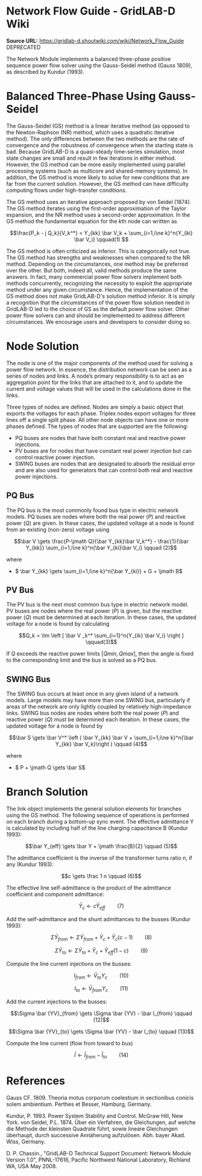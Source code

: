 # Network Flow Guide - GridLAB-D Wiki

**Source URL:** https://gridlab-d.shoutwiki.com/wiki/Network_Flow_Guide
DEPRECATED 

The Network Module implements a balanced three-phase positive sequence power flow solver using the Gauss-Seidel method (Gauss 1809), as described by Kundur (1993). 

# Balanced Three-Phase Using Gauss-Seidel

The Gauss-Seidel (GS) method is a linear iterative method (as opposed to the Newton-Raphson (NR) method, which uses a quadratic iterative method). The only differences between the two methods are the rate of convergence and the robustness of convergence when the starting state is bad. Because GridLAB-D is a quasi-steady time-series simulation, most state changes are small and result in few iterations in either method. However, the GS method can be more easily implemented using parallel processing systems (such as multicore and shared-memory systems). In addition, the GS method is more likely to solve for new conditions that are far from the current solution. However, the GS method can have difficulty computing flows under high-transfer conditions. 

The GS method uses an iterative approach proposed by von Seidel (1874). The GS method iterates using the first-order approximation of the Taylor expansion, and the NR method uses a second-order approximation. In the GS method the fundamental equation for the $k$th node can written as 

$$\frac{P_k - j Q_k}{V_k^*} = Y_{kk} \bar V_k + \sum_{i=1,i\ne k}^n{Y_{ki} \bar V_i} \qquad(1) 
$$

The GS method is often criticized as inferior. This is categorically not true. The GS method has strengths and weaknesses when compared to the NR method. Depending on the circumstances, one method may be preferred over the other. But both, indeed all, valid methods produce the same answers. In fact, many commercial power flow solvers implement both methods concurrently, recognizing the necessity to exploit the appropriate method under any given circumstance. Hence, the implementation of the GS method does not make GridLAB-D's solution method inferior. It is simply a recognition that the circumstances of the power flow solution needed in GridLAB-D led to the choice of GS as the default power flow solver. Other power flow solvers can and should be implemented to address different circumstances. We encourage users and developers to consider doing so. 

# Node Solution

The node is one of the major components of the method used for solving a power flow network. In essence, the distribution network can be seen as a series of nodes and links. A node’s primary responsibility is to act as an aggregation point for the links that are attached to it, and to update the current and voltage values that will be used in the calculations done in the links. 

Three types of nodes are defined. Nodes are simply a basic object that exports the voltages for each phase. Triplex nodes export voltages for three lines off a single split phase. All other node objects can have one or more phases defined. The types of nodes that are supported are the following: 

  * PQ buses are nodes that have both constant real and reactive power injections.
  * PV buses are for nodes that have constant real power injection but can control reactive power injection.
  * SWING buses are nodes that are designated to absorb the residual error and are also used for generators that can control both real and reactive power injections.
## PQ Bus

The PQ bus is the most commonly found bus type in electric network models. PQ buses are nodes where both the real power ($P$) and reactive power ($Q$) are given. In these cases, the updated voltage at a node is found from an existing (non-zero) voltage using 

$$\bar V \gets \frac{P-\jmath Q}{\bar Y_{kk}\bar V_k^*} - \frac{1}{\bar Y_{kk}} \sum_{i=1,i\ne k}^n{\bar Y_{ki}\bar V_i} \qquad (2)$$

where 

  * $ \bar Y_{kk} \gets \sum_{i=1,i\ne k}^n{\bar Y_{ki}} + G + \jmath B$
## PV Bus

The PV bus is the next most common bus type in electric network model. PV buses are nodes where the real power ($P$) is given, but the reactive power ($Q$) must be determined at each iteration. In these cases, the updated voltage for a node is found by calculating 

$$Q_k = \Im \left [ \bar V _k^* \sum_{i=1}^n{Y_{ik} \bar V_i} \right ] \qquad(3)$$

If $Q$ exceeds the reactive power limits $[Qmin, Qmax]$, then the angle is fixed to the corresponding limit and the bus is solved as a PQ bus. 

## SWING Bus

The SWING bus occurs at least once in any given island of a network models. Large models may have more than one SWING bus, particularly if areas of the network are only lightly coupled by relatively high-impedance links. SWING bus nodes are nodes where both the real power ($P$) and reactive power ($Q$) must be determined each iteration. In these cases, the updated voltage for a node is found by 

$$\bar S \gets \bar V^* \left ( \bar Y_{kk} \bar V + \sum_{i=1,i\ne k}^n{\bar Y_{kk} \bar V_k}\right ) \qquad (4)$$

where 

  * $ P + \jmath Q \gets \bar S$
# Branch Solution

The link object implements the general solution elements for branches using the GS method. The following sequence of operations is performed on each branch during a bottom-up sync event. The effective admittance Y is calculated by including half of the line charging capacitance B (Kundur 1993): 

$$\bar Y_{eff} \gets \bar Y + \jmath \frac{B}{2} \qquad (5)$$

The admittance coefficient is the inverse of the transformer turns ratio n, if any (Kundur 1993): 

$$c \gets \frac 1 n \qquad (6)$$

The effective line self-admittance is the product of the admittance coefficient and component admittance: 

$$\bar Y_c \gets c \bar Y_{eff} \qquad (7)$$

Add the self-admittance and the shunt admittances to the busses (Kundur 1993): 

$$\Sigma \bar Y_{from} \gets \Sigma \bar Y_{from} + \bar Y_c + \bar Y_c(c-1) \qquad (8)$$

$$\Sigma \bar Y_{to} \gets \Sigma \bar Y_{to} + \bar Y_c + \bar Y_{eff}(1-c) \qquad (9)$$

  
Compute the line current injections on the busses: 

$$I_{from} \gets \bar V_{to} Y_c \qquad (10)$$

$$I_{to} \gets \bar V_{from} Y_c \qquad (11)$$

Add the current injections to the busses: 

$$\Sigma \bar {YV}_{from} \gets \Sigma \bar {YV} - \bar I_{from} \qquad (12)$$

$$\Sigma \bar {YV}_{to} \gets \Sigma \bar {YV} - \bar I_{to} \qquad (13)$$

Compute the line current (flow from toward to bus) 

$$\bar I \gets \bar I_{from} - \bar I_{to} \qquad (14)$$

# References

Gauss CF. 1809. Theoria motus corporum coelestium in sectionibus conicis solem ambientium. Perthes et Besser, Hamburg, Germany. 

Kundur, P. 1993. Power System Stability and Control. McGraw Hill, New York. von Seidel, P.L. 1874. Über ein Verfahren, die Gleichungen, auf welche die Methode der kleinsten Quadrate führt, sowie lineare Gleichungen überhaupt, durch successive Annäherung aufzulösen. Abh. bayer Akad. Wiss, Germany. 

D. P. Chassin., "GridLAB-D Technical Support Document: Network Module Version 1.0", PNNL-17616, Pacific Northwest National Laboratory, Richland WA, USA May 2008.


